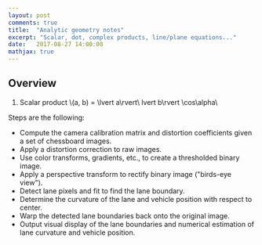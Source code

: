 ```yaml
---
layout: post
comments: true
title:  "Analytic geometry notes"
excerpt: "Scalar, dot, complex products, line/plane equations..."
date:   2017-08-27 14:00:00
mathjax: true
---
```


Overview
---

1. Scalar product
\\(a, b) = \lvert a\rvert\ lvert b\rvert \cos\alpha\\


Steps are the following:

* Compute the camera calibration matrix and distortion coefficients given a set of chessboard images.
* Apply a distortion correction to raw images.
* Use color transforms, gradients, etc., to create a thresholded binary image.
* Apply a perspective transform to rectify binary image ("birds-eye view").
* Detect lane pixels and fit to find the lane boundary.
* Determine the curvature of the lane and vehicle position with respect to center.
* Warp the detected lane boundaries back onto the original image.
* Output visual display of the lane boundaries and numerical estimation of lane curvature and vehicle position.

